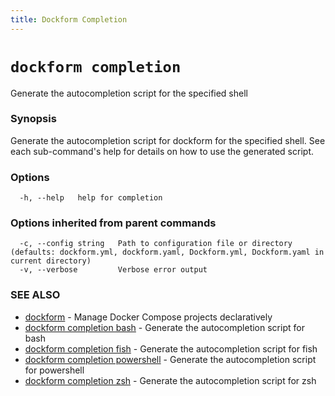 ```yaml
---
title: Dockform Completion
---
```


# `dockform completion`

Generate the autocompletion script for the specified shell

### Synopsis

Generate the autocompletion script for dockform for the specified shell.
See each sub-command's help for details on how to use the generated script.


### Options

```
  -h, --help   help for completion
```

### Options inherited from parent commands

```
  -c, --config string   Path to configuration file or directory (defaults: dockform.yml, dockform.yaml, Dockform.yml, Dockform.yaml in current directory)
  -v, --verbose         Verbose error output
```

### SEE ALSO

* [dockform](/cli/dockform)	 - Manage Docker Compose projects declaratively
* [dockform completion bash](/cli/dockform_completion_bash)	 - Generate the autocompletion script for bash
* [dockform completion fish](/cli/dockform_completion_fish)	 - Generate the autocompletion script for fish
* [dockform completion powershell](/cli/dockform_completion_powershell)	 - Generate the autocompletion script for powershell
* [dockform completion zsh](/cli/dockform_completion_zsh)	 - Generate the autocompletion script for zsh

